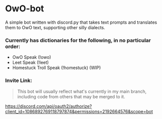 # OwO-bot
A simple bot written with discord.py that takes text prompts and translates them to OwO text, supporting other silly dialects.

### Currently has dictionaries for the following, in no particular order:
- OwO Speak (!owo)
- Leet Speak (!leet)
- Homestuck Troll Speak (!homestuck) (WIP)

### Invite Link:
> This bot will usually reflect what's currently in my main branch, including code from others that may be merged to it.

https://discord.com/api/oauth2/authorize?client_id=1086892769118797874&permissions=2192664576&scope=bot
